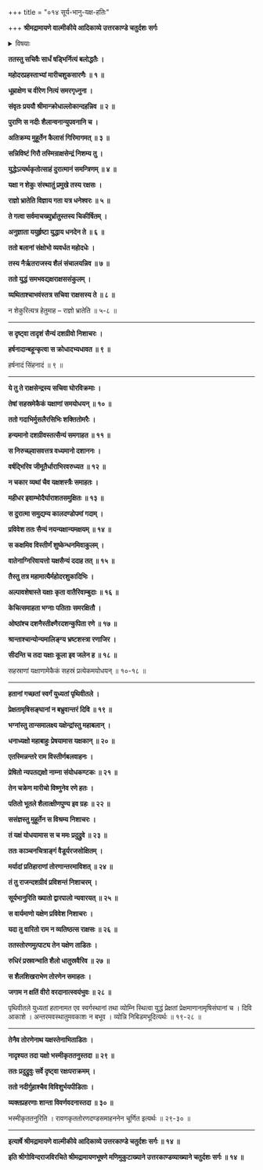 +++
title = "०१४ सूर्य-भानु-यक्ष-हतिः"

+++
**श्रीमद्रामायणे वाल्मीकीये आदिकाव्ये उत्तरकाण्डे चतुर्दशः सर्गः**

<details><summary>विषयाः</summary>

त्रैलोक्य-विजय-प्रतिज्ञान-पूर्वकं  
प्रहस्तादि-सचिवैः सेनया च सह  
निर्गतेन रावणेन  
प्रथमं कुबेर-जयाय कैलासं प्रतिगमनम् ॥ १ ॥  
कुबेर-सेनाभिः सह युध्यता रावणेन  
सूर्य-भानु-नामक--यक्ष-वधे यक्ष-सेनाभी रावण-भयात् पलायनम् ॥ २ ॥
</details>


**ततस्तु सचिवैः सार्धं षड्भिर्नित्यं बलोद्धतैः ।**

**महोदरप्रहस्ताभ्यां मारीचशुकसारणैः ॥ १ ॥**

**धूम्राक्षेण च वीरेण नित्यं समरगृध्नुना ।**

**संवृतः प्रययौ श्रीमान्क्रोधाल्लोकान्दहन्निव ॥ २ ॥**

**पुराणि स नदीः शैलान्वनान्युपवनानि च ।**

**अतिक्रम्य मुहूर्तेन कैलासं गिरिमागमत् ॥ ३ ॥**

**सन्निविष्टं गिरौ तस्मिन्राक्षसेन्द्रं निशम्य तु ।**

**युद्धेऽत्यर्थकृतोत्साहं दुरात्मानं समन्त्रिणम् ॥ ४ ॥**

**यक्षा न शेकुः संस्थातुं प्रमुखे तस्य रक्षसः ।**

**राज्ञो भ्रातेति विज्ञाय गता यत्र धनेश्वरः ॥ ५ ॥**

**ते गत्वा सर्वमाचख्युर्भ्रातुस्तस्य चिकीर्षितम् ।**

**अनुज्ञाता ययुर्हृष्टा युद्धाय धनदेन ते ॥ ६ ॥**

**ततो बलानां संक्षोभो व्यवर्धत महोदधेः ।**

**तस्य नैर्ऋतराजस्य शैलं संचालयन्निव ॥ ७ ॥**

**ततो युद्धं समभवद्यक्षराक्षससंकुलम् ।**

**व्यथिताश्चाभवंस्तत्र सचिवा राक्षसस्य ते ॥ ८ ॥**

न शेकुरित्यत्र हेतुमाह – राज्ञो भ्रातेति ॥ ५-८ ॥

****

**स दृष्ट्वा तादृशं सैन्यं दशग्रीवो निशाचरः ।**

**हर्षनादान्बहून्कृत्वा स क्रोधादभ्यधावत ॥ ९ ॥**

हर्षनादं सिंहनादं ॥ ९ ॥

****

**ये तु ते राक्षसेन्द्रस्य सचिवा घोरविक्रमाः ।**

**तेषां सहस्रमेकैकं यक्षाणां समयोधयन् ॥ १० ॥**

**ततो गदाभिर्मुसलैरसिभिः शक्तितोमरैः ।**

**हन्यमानो दशग्रीवस्तत्सैन्यं समगाहत ॥ ११ ॥**

**स निरुच्छ्वासवत्तत्र वध्यमानो दशाननः ।**

**वर्षद्भिरिव जीमूतैर्धाराभिरवरुध्यत ॥ १२ ॥**

**न चकार व्यथां चैव यक्षशस्त्रैः समाहतः ।**

**महीधर इवाम्भोदैर्घाराशतसमुक्षितः ॥ १३ ॥**

**स दुरात्मा समुद्यम्य कालदण्डोपमां गदाम् ।**

**प्रविवेश ततः सैन्यं नयन्यक्षान्यमक्षयम् ॥ १४ ॥**

**स कक्षमिव विस्तीर्णं शुष्केन्धनमिवाकुलम् ।**

**वातेनाग्निरिवायत्तो यक्षसैन्यं ददाह तत् ॥ १५ ॥**

**तैस्तु तत्र महामात्यैर्महोदरशुकादिभिः ।**

**अल्पावशेषास्ते यक्षाः कृता वातैरिवाम्बुदाः ॥ १६ ॥**

**केचित्समाहता भग्नाः पतिताः समरक्षितौ ।**

**ओष्ठांश्च दशनैस्तीक्ष्णैरदशन्कुपिता रणे ॥ १७ ॥**

**श्रान्ताश्चान्योन्यमालिङ्ग्य भ्रष्टशस्त्रा रणाजिर ।**

**सीदन्ति च तदा यक्षाः कूला इव जलेन ह ॥ १८ ॥**

सहस्राणां यक्षाणामेकैकं सहस्रं प्रत्येकमयोधयन् ॥ १०-१८ ॥

****

**हतानां गच्छतां स्वर्गं युध्यतां पृथिवीतले ।**

**प्रेक्षतामृषिसङ्घानां न बभ्रुवान्तरं दिवि ॥ १९ ॥**

**भग्नांस्तु तान्समालक्ष्य यक्षेन्द्रांस्तु महाबलान् ।**

**धनाध्यक्षो महाबाहुः प्रेषयामास यक्षकान् ॥ २० ॥**

**एतस्मिन्नन्तरे राम विस्तीर्णबलवाहनः ।**

**प्रेषितो न्यपतद्यक्षो नाम्ना संयोधकण्टकः ॥ २१ ॥**

**तेन चक्रेण मारीचो विष्णुनेव रणे हतः ।**

**पतितो भूतले शैलात्क्षीणपुण्य इव ग्रहः ॥ २२ ॥**

**ससंज्ञस्तु मुहूर्तेन स विश्रम्य निशाचरः ।**

**तं यक्षं योधयामास स च ममः प्रदुद्रुवे ॥ २३ ॥**

**ततः काञ्चनचित्राङ्गं वैडूर्यरजसोक्षितम् ।**

**मर्यादां प्रतिहाराणां तोरणान्तरमाविशत् ॥ २४ ॥**

**तं तु राजन्दशग्रीवं प्रविशन्तं निशाचरम् ।**

**सूर्यभानुरिति ख्यातो द्वारपालो न्यवारयत् ॥ २५ ॥**

**स वार्यमाणो यक्षेण प्रविवेश निशाचरः ।**

**यदा तु वारितो राम न व्यतिष्ठत्स राक्षसः ॥ २६ ॥**

**ततस्तोरणमुत्पाट्य तेन यक्षेण ताडितः ।**

**रुधिरं प्रस्रवन्भाति शैलो धातुस्रवैरिव ॥ २७ ॥**

**स शैलशिखराभेण तोरणेन समाहतः ।**

**जगाम न क्षतिं वीरो वरदानात्स्वयंभुवः ॥ २८ ॥**

पृथिवीतले युध्यतां हतानामत एव स्वर्गस्थानां तथा व्योम्नि स्थित्वा युद्धं प्रेक्षतां प्रेक्षमाणानामृषिसंघानां च । दिवि आकाशे । अन्तरमवस्थातुमवकाशः न बभूव । व्योन्नि निबिडमभूदित्यर्थः ॥ १९-२८ ॥

****

**तेनैव तोरणेनाथ यक्षस्तेनाभिताडितः ।**

**नादृश्यत तदा यक्षो भस्मीकृततनुस्तदा ॥ २९ ॥**

**ततः प्रदुद्रुवुः सर्वे दृष्ट्वा रक्षःपराक्रमम् ।**

**ततो नदीर्गुहाश्चैव विविशुर्भयपीडिताः ।**

**व्यक्तप्रहरणाः शान्ता विवर्णवदनास्तदा ॥ ३० ॥**

भस्मीकृततनुरिति । रावणकृततोरणदण्डसमाहननेन चूर्णित इत्यर्थः ॥ २९-३० ॥

****

**इत्यार्षे श्रीमद्रामायणे वाल्मीकीये आदिकाव्ये उत्तरकाण्डे चतुर्दशः सर्गः ॥ १४ ॥**

**इति श्रीगोविन्दराजविरचिते श्रीमद्रामायणभूषणे मणिमुकुटाख्याने उत्तरकाण्डव्याख्याने चतुर्दशः सर्गः ॥ १४ ॥**
